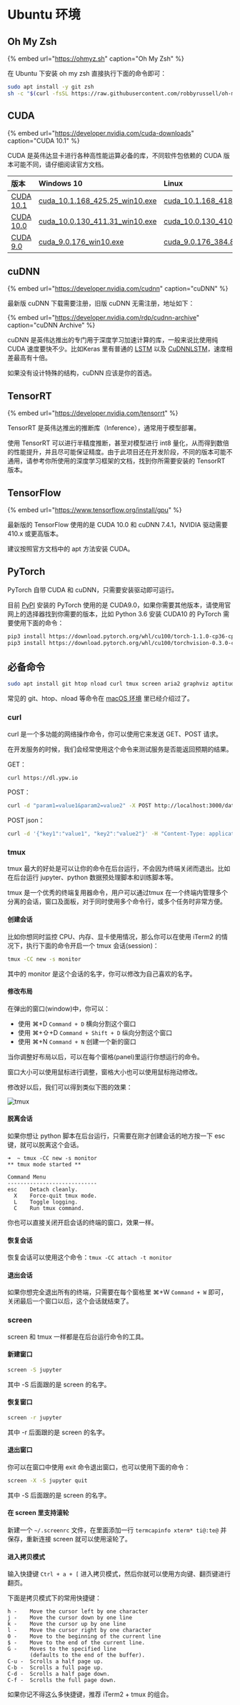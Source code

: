 # Ubuntu 环境

## Oh My Zsh

{% embed url="https://ohmyz.sh" caption="Oh My Zsh" %}

在 Ubuntu 下安装 oh my zsh 直接执行下面的命令即可：

```bash
sudo apt install -y git zsh
sh -c "$(curl -fsSL https://raw.githubusercontent.com/robbyrussell/oh-my-zsh/master/tools/install.sh)"
```

## CUDA

{% embed url="https://developer.nvidia.com/cuda-downloads" caption="CUDA 10.1" %}

CUDA 是英伟达显卡进行各种高性能运算必备的库，不同软件包依赖的 CUDA 版本可能不同，请仔细阅读官方文档。

|  版本 | Windows 10 | Linux |
| :--- | :--- | :--- |
| [CUDA 10.1](https://developer.nvidia.com/cuda-downloads) | [cuda\_10.1.168\_425.25\_win10.exe](https://developer.nvidia.com/compute/cuda/10.1/Prod/local_installers/cuda_10.1.168_425.25_win10.exe) | [cuda\_10.1.168\_418.67\_linux.run](https://developer.nvidia.com/compute/cuda/10.1/Prod/local_installers/cuda_10.1.168_418.67_linux.run) |
| [CUDA 10.0](https://developer.nvidia.com/cuda-10.0-download-archive) | [cuda\_10.0.130\_411.31\_win10.exe](https://developer.nvidia.com/compute/cuda/10.0/Prod/local_installers/cuda_10.0.130_411.31_win10) | [cuda\_10.0.130\_410.48\_linux.run](https://developer.nvidia.com/compute/cuda/10.0/Prod/local_installers/cuda_10.0.130_410.48_linux) |
| [CUDA 9.0](https://developer.nvidia.com/cuda-90-download-archive) | [cuda\_9.0.176\_win10.exe](https://developer.nvidia.com/compute/cuda/9.0/Prod/local_installers/cuda_9.0.176_win10-exe) | [cuda\_9.0.176\_384.81\_linux.run](https://developer.nvidia.com/compute/cuda/9.0/Prod/local_installers/cuda_9.0.176_384.81_linux-run) |

## **cuDNN**

{% embed url="https://developer.nvidia.com/cudnn" caption="cuDNN" %}

最新版 cuDNN 下载需要注册，旧版 cuDNN 无需注册，地址如下：

{% embed url="https://developer.nvidia.com/rdp/cudnn-archive" caption="cuDNN Archive" %}

cuDNN 是英伟达推出的专门用于深度学习加速计算的库，一般来说比使用纯 CUDA 速度要快不少。比如Keras 里有普通的 [LSTM](https://keras.io/layers/recurrent/#lstm) 以及 [CuDNNLSTM](https://keras.io/layers/recurrent/#cudnnlstm)，速度相差最高有十倍。

如果没有设计特殊的结构，cuDNN 应该是你的首选。

## TensorRT

{% embed url="https://developer.nvidia.com/tensorrt" %}

TensorRT 是英伟达推出的推断库（Inference），通常用于模型部署。

使用 TensorRT 可以进行半精度推断，甚至对模型进行 int8 量化，从而得到数倍的性能提升，并且尽可能保证精度。由于此项目还在开发阶段，不同的版本可能不通用，请参考你所使用的深度学习框架的文档，找到你所需要安装的 TensorRT 版本。

## TensorFlow

{% embed url="https://www.tensorflow.org/install/gpu" %}

最新版的 TensorFlow 使用的是 CUDA 10.0 和 cuDNN 7.4.1，NVIDIA 驱动需要 410.x 或更高版本。

建议按照官方文档中的 apt 方法安装 CUDA。

## PyTorch

PyTorch 自带 CUDA 和 cuDNN，只需要安装驱动即可运行。

目前 [PyPI](https://pypi.org/) 安装的 PyTorch 使用的是 CUDA9.0，如果你需要其他版本，请使用官网上的选择器找到你需要的版本，比如 Python 3.6 安装 CUDA10 的 PyTorch 需要使用下面的命令：

```bash
pip3 install https://download.pytorch.org/whl/cu100/torch-1.1.0-cp36-cp36m-linux_x86_64.whl
pip3 install https://download.pytorch.org/whl/cu100/torchvision-0.3.0-cp36-cp36m-linux_x86_64.whl
```

## 必备命令

```bash
sudo apt install git htop nload curl tmux screen aria2 graphviz aptitude tree
```

常见的 git、htop、nload 等命令在 [macOS 环境](macos-environment.md#bi-bei-ming-ling) 里已经介绍过了。

### curl

curl 是一个多功能的网络操作命令，你可以使用它来发送 GET、POST 请求。

在开发服务的时候，我们会经常使用这个命令来测试服务是否能返回预期的结果。

GET：

```bash
curl https://dl.ypw.io
```

POST：

```bash
curl -d "param1=value1&param2=value2" -X POST http://localhost:3000/data
```

POST json：

```bash
curl -d '{"key1":"value1", "key2":"value2"}' -H "Content-Type: application/json" -X POST http://localhost:3000/data
```

### tmux

tmux 最大的好处是可以让你的命令在后台运行，不会因为终端关闭而退出。比如在后台运行 jupyter、python 数据预处理脚本和训练脚本等。

tmux 是一个优秀的终端复用器命令，用户可以通过tmux 在一个终端内管理多个分离的会话，窗口及面板，对于同时使用多个命令行，或多个任务时非常方便。

#### 创建会话

比如你想同时监控 CPU、内存、显卡使用情况，那么你可以在使用 iTerm2 的情况下，执行下面的命令开启一个 tmux 会话\(session\)：

```bash
tmux -CC new -s monitor
```

其中的 monitor 是这个会话的名字，你可以修改为自己喜欢的名字。

#### 修改布局

在弹出的窗口\(window\)中，你可以：

* 使用 ⌘+D `Command + D` 横向分割这个窗口
* 使用 ⌘+⇧+D `Command + Shift + D` 纵向分割这个窗口
* 使用 ⌘+N `Command + N` 创建一个新的窗口

当你调整好布局以后，可以在每个窗格\(panel\)里运行你想运行的命令。

窗口大小可以使用鼠标进行调整，窗格大小也可以使用鼠标拖动修改。

修改好以后，我们可以得到类似下图的效果：

![tmux](.gitbook/assets/image%20%2812%29.png)

#### 脱离会话

如果你想让 python 脚本在后台运行，只需要在刚才创建会话的地方按一下 esc 键，就可以脱离这个会话。

```text
➜  ~ tmux -CC new -s monitor
** tmux mode started **

Command Menu
----------------------------
esc    Detach cleanly.
  X    Force-quit tmux mode.
  L    Toggle logging.
  C    Run tmux command.
```

你也可以直接关闭开启会话的终端的窗口，效果一样。

#### 恢复会话

恢复会话可以使用这个命令：`tmux -CC attach -t monitor`

#### 退出会话

如果你想完全退出所有的终端，只需要在每个窗格里 ⌘+W `Command + W` 即可，关闭最后一个窗口以后，这个会话就结束了。 

### screen

screen 和 tmux 一样都是在后台运行命令的工具。

#### 新建窗口

```bash
screen -S jupyter
```

其中 -S 后面跟的是 screen 的名字。

#### 恢复窗口

```bash
screen -r jupyter
```

其中 -r 后面跟的是 screen 的名字。

#### 退出窗口

你可以在窗口中使用 exit 命令退出窗口，也可以使用下面的命令：

```bash
screen -X -S jupyter quit
```

其中 -S 后面跟的是 screen 的名字。

#### 在 screen 里支持滚轮

新建一个 `~/.screenrc` 文件，在里面添加一行 `termcapinfo xterm* ti@:te@` 并保存，重新连接 screen 就可以使用滚轮了。

#### 进入拷贝模式

输入快捷键 `Ctrl + a + [` 进入拷贝模式，然后你就可以使用方向键、翻页键进行翻页。

下面是拷贝模式下的常用快捷键：

```text
h -    Move the cursor left by one character
j -    Move the cursor down by one line
k -    Move the cursor up by one line
l -    Move the cursor right by one character
0 -    Move to the beginning of the current line
$ -    Move to the end of the current line.
G -    Moves to the specified line
       (defaults to the end of the buffer).
C-u -  Scrolls a half page up.
C-b -  Scrolls a full page up.
C-d -  Scrolls a half page down.
C-f -  Scrolls the full page down.
```

如果你记不得这么多快捷键，推荐 iTerm2 + tmux 的组合。

